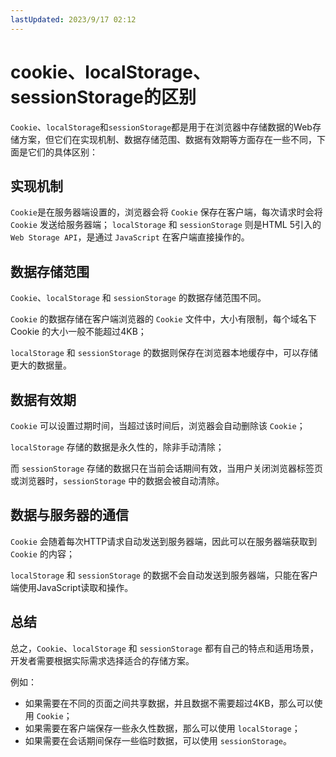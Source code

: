 ```yaml
---
lastUpdated: 2023/9/17 02:12
---
```


# cookie、localStorage、sessionStorage的区别

`Cookie`、`localStorage`和`sessionStorage`都是用于在浏览器中存储数据的Web存储方案，但它们在实现机制、数据存储范围、数据有效期等方面存在一些不同，下面是它们的具体区别：

## 实现机制

`Cookie`是在服务器端设置的，浏览器会将 `Cookie` 保存在客户端，每次请求时会将 `Cookie` 发送给服务器端；
`localStorage` 和 `sessionStorage` 则是HTML 5引入的`Web Storage API`，是通过 `JavaScript` 在客户端直接操作的。

## 数据存储范围

`Cookie`、`localStorage` 和 `sessionStorage` 的数据存储范围不同。

`Cookie` 的数据存储在客户端浏览器的 `Cookie` 文件中，大小有限制，每个域名下 Cookie 的大小一般不能超过4KB；

`localStorage` 和 `sessionStorage` 的数据则保存在浏览器本地缓存中，可以存储更大的数据量。

## 数据有效期

`Cookie` 可以设置过期时间，当超过该时间后，浏览器会自动删除该 `Cookie`；

`localStorage` 存储的数据是永久性的，除非手动清除；

而 `sessionStorage` 存储的数据只在当前会话期间有效，当用户关闭浏览器标签页或浏览器时，`sessionStorage` 中的数据会被自动清除。

## 数据与服务器的通信

`Cookie` 会随着每次HTTP请求自动发送到服务器端，因此可以在服务器端获取到 `Cookie` 的内容；

`localStorage` 和 `sessionStorage` 的数据不会自动发送到服务器端，只能在客户端使用JavaScript读取和操作。

## 总结

总之，`Cookie`、`localStorage` 和 `sessionStorage` 都有自己的特点和适用场景，开发者需要根据实际需求选择适合的存储方案。

例如：

- 如果需要在不同的页面之间共享数据，并且数据不需要超过4KB，那么可以使用 `Cookie`；
- 如果需要在客户端保存一些永久性数据，那么可以使用 `localStorage`；
- 如果需要在会话期间保存一些临时数据，可以使用 `sessionStorage`。
